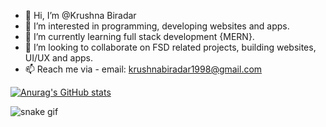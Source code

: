 - 👋 Hi, I’m @Krushna Biradar
- 👀 I’m interested in programming, developing websites and apps.
- 🌱 I’m currently learning full stack development {MERN}.
- 💞️ I’m looking to collaborate on FSD related projects, building websites, UI/UX and apps.
- 📫 Reach me via - email: krushnabiradar1998@gmail.com

[![Anurag's GitHub stats](https://github-readme-stats.vercel.app/api?username=krushnabiradar)](https://github.com/krushnabiradar/github-readme-stats)

![snake gif](https://github.com/krushnabiradar/krushnabiradar/blob/output/github-contribution-grid-snake.gif)




